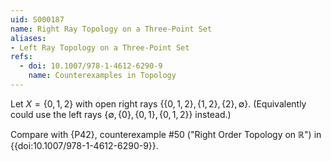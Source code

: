 ```yaml
---
uid: S000187
name: Right Ray Topology on a Three-Point Set
aliases:
- Left Ray Topology on a Three-Point Set
refs:
  - doi: 10.1007/978-1-4612-6290-9 
    name: Counterexamples in Topology
---
```

Let $X = \{0,1,2\}$ with open right rays $\{\{0,1,2\}, \{1,2\}, \{2\}, \emptyset\}$.
(Equivalently could use the left rays $\{\emptyset, \{0\}, \{0,1\}, \{0,1,2\}\}$ instead.)

Compare with {P42}, counterexample #50 ("Right Order Topology on $\mathbb R$")
in {{doi:10.1007/978-1-4612-6290-9}}.
